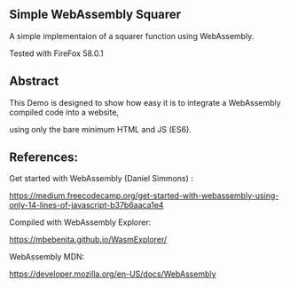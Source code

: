Simple WebAssembly Squarer
--------------------------

A simple implementaion of a squarer function using WebAssembly.

Tested with FireFox 58.0.1


Abstract
--------

This Demo is designed to show how easy it is to integrate a WebAssembly compiled code into a website,

using only the bare minimum HTML and JS (ES6).


References:
----------

Get started with WebAssembly (Daniel Simmons) :

https://medium.freecodecamp.org/get-started-with-webassembly-using-only-14-lines-of-javascript-b37b6aaca1e4

Compiled with WebAssembly Explorer:

https://mbebenita.github.io/WasmExplorer/

WebAssembly MDN:

https://developer.mozilla.org/en-US/docs/WebAssembly

